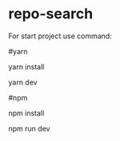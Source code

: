 # repo-search
For start project use command:

#yarn 

yarn install

yarn dev

#npm

npm install

npm run dev
